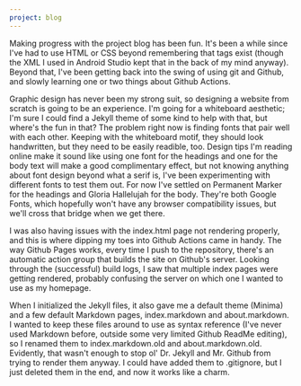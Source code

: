 ```yaml
---
project: blog 
---
```

Making progress with the project blog has been fun. It's been a while since I've had to use HTML or CSS beyond remembering that tags exist (though the XML I used in Android Studio kept that in the back of my mind anyway). Beyond that, I've been getting back into the swing of using git and Github, and slowly learning one or two things about Github Actions.

Graphic design has never been my strong suit, so designing a website from scratch is going to be an experience. I'm going for a whiteboard aesthetic; I'm sure I could find a Jekyll theme of some kind to help with that, but where's the fun in that? The problem right now is finding fonts that pair well with each other. Keeping with the whiteboard motif, they should look handwritten, but they need to be easily readible, too. Design tips I'm reading online make it sound like using one font for the headings and one for the body text will make a good complimentary effect, but not knowing anything about font design beyond what a serif is, I've been experimenting with different fonts to test them out. For now I've settled on Permanent Marker for the headings and Gloria Hallelujah for the body. They're both Google Fonts, which hopefully won't have any browser compatibility issues, but we'll cross that bridge when we get there.

I was also having issues with the index.html page not rendering properly, and this is where dipping my toes into Github Actions came in handy. The way Github Pages works, every time I push to the repository, there's an automatic action group that builds the site on Github's server. Looking through the (successful) build logs, I saw that multiple index pages were getting rendered, probably confusing the server on which one I wanted to use as my homepage.

When I initialized the Jekyll files, it also gave me a default theme (Minima) and a few default Markdown pages, index.markdown and about.markdown. I wanted to keep these files around to use as syntax reference (I've never used Markdown before, outside some very limited Github ReadMe editing), so I renamed them to index.markdown.old and about.markdown.old. Evidently, that wasn't enough to stop ol' Dr. Jekyll and Mr. Github from trying to render them anyway. I could have added them to .gitignore, but I just deleted them in the end, and now it works like a charm. 
